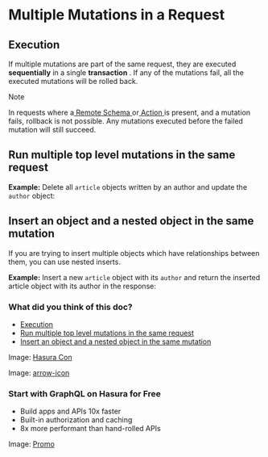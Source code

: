 # Multiple Mutations in a Request

## Execution​

If multiple mutations are part of the same request, they are executed **sequentially** in a single **transaction** . If
any of the mutations fail, all the executed mutations will be rolled back.

Note

In requests where a[ Remote Schema ](https://hasura.io/docs/latest/remote-schemas/overview/)or[ Action ](https://hasura.io/docs/latest/actions/overview/)is present, and a
mutation fails, rollback is not possible. Any mutations executed before the failed mutation will still succeed.

## Run multiple top level mutations in the same request​

 **Example:** Delete all `article` objects written by an author and update the `author` object:

## Insert an object and a nested object in the same mutation​

If you are trying to insert multiple objects which have relationships between them, you can use nested inserts.

 **Example:** Insert a new `article` object with its `author` and return the inserted article object with its author in
the response:

### What did you think of this doc?

- [ Execution ](https://hasura.io/docs/latest/mutations/postgres/multiple-mutations/#execution)
- [ Run multiple top level mutations in the same request ](https://hasura.io/docs/latest/mutations/postgres/multiple-mutations/#run-multiple-top-level-mutations-in-the-same-request)
- [ Insert an object and a nested object in the same mutation ](https://hasura.io/docs/latest/mutations/postgres/multiple-mutations/#insert-an-object-and-a-nested-object-in-the-same-mutation)


Image: [ Hasura Con ](https://res.cloudinary.com/dh8fp23nd/image/upload/v1686154570/hasura-con-2023/has-con-light-date_r2a2ud.png)

Image: [ arrow-icon ](https://res.cloudinary.com/dh8fp23nd/image/upload/v1683723549/main-web/chevron-right_ldbi7d.png)

### Start with GraphQL on Hasura for Free

- Build apps and APIs 10x faster
- Built-in authorization and caching
- 8x more performant than hand-rolled APIs


Image: [ Promo ](https://hasura.io/docs/assets/images/hasura-free-ff60e409244e0ea12b5a3045d1a9096b.png)